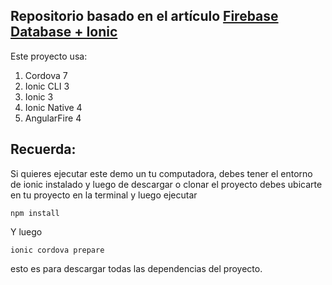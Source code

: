 ## Repositorio basado en el artículo [Firebase Database + Ionic](https://www.ion-book.com/blog/ionic2/firebase-database-and-ionic/)

Este proyecto usa:

1. Cordova 7
1. Ionic CLI 3
1. Ionic 3
1. Ionic Native 4
1. AngularFire 4

## Recuerda:

Si quieres ejecutar este demo un tu computadora, debes tener el entorno de ionic instalado y luego de descargar o clonar el proyecto debes ubicarte en tu proyecto en la terminal y luego ejecutar

```
npm install
````

Y luego

```
ionic cordova prepare
```

esto es para descargar todas las dependencias del proyecto.